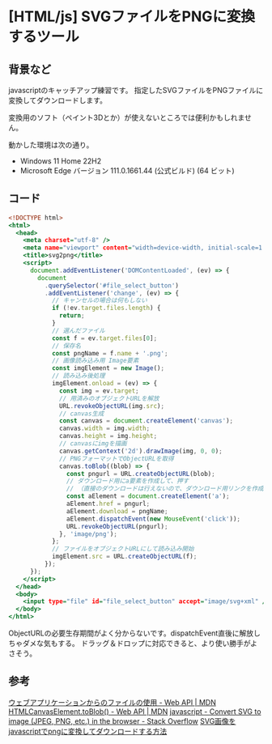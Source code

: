 <!--
id: 00fb6548231b2da7ab1a
url: https://qiita.com/tenmyo/items/00fb6548231b2da7ab1a
created_at: 2023-03-21T18:44:28+09:00
updated_at: 2023-03-21T18:44:28+09:00
private: false
coediting: false
tags:
- JavaScript
- HTML5
team: null
-->

# [HTML/js] SVGファイルをPNGに変換するツール

## 背景など

javascriptのキャッチアップ練習です。
指定したSVGファイルをPNGファイルに変換してダウンロードします。

変換用のソフト（ペイント3Dとか）が使えないところでは便利かもしれません。

動かした環境は次の通り。

- Windows 11 Home 22H2
- Microsoft Edge バージョン 111.0.1661.44 (公式ビルド) (64 ビット)

## コード

```html:svg2png.html
<!DOCTYPE html>
<html>
  <head>
    <meta charset="utf-8" />
    <meta name="viewport" content="width=device-width, initial-scale=1.0" />
    <title>svg2png</title>
    <script>
      document.addEventListener('DOMContentLoaded', (ev) => {
        document
          .querySelector('#file_select_button')
          .addEventListener('change', (ev) => {
            // キャンセルの場合は何もしない
            if (!ev.target.files.length) {
              return;
            }
            // 選んだファイル
            const f = ev.target.files[0];
            // 保存名
            const pngName = f.name + '.png';
            // 画像読み込み用 Image要素
            const imgElement = new Image();
            // 読み込み後処理
            imgElement.onload = (ev) => {
              const img = ev.target;
              // 用済みのオブジェクトURLを解放
              URL.revokeObjectURL(img.src);
              // canvas生成
              const canvas = document.createElement('canvas');
              canvas.width = img.width;
              canvas.height = img.height;
              // canvasにimgを描画
              canvas.getContext('2d').drawImage(img, 0, 0);
              // PNGフォーマットでObjectURLを取得
              canvas.toBlob((blob) => {
                const pngurl = URL.createObjectURL(blob);
                // ダウンロード用にa要素を作成して、押す
                // （直接のダウンロードは行えないので、ダウンロード用リンクを作成しそれを踏む）
                const aElement = document.createElement('a');
                aElement.href = pngurl;
                aElement.download = pngName;
                aElement.dispatchEvent(new MouseEvent('click'));
                URL.revokeObjectURL(pngurl);
              }, 'image/png');
            };
            // ファイルをオブジェクトURLにして読み込み開始
            imgElement.src = URL.createObjectURL(f);
          });
      });
    </script>
  </head>
  <body>
    <input type="file" id="file_select_button" accept="image/svg+xml" />
  </body>
</html>
```

ObjectURLの必要生存期間がよく分からないです。dispatchEvent直後に解放しちゃダメな気もする。
ドラッグ＆ドロップに対応できると、より使い勝手がよさそう。

## 参考

[ウェブアプリケーションからのファイルの使用 - Web API | MDN](https://developer.mozilla.org/ja/docs/Web/API/File_API/Using_files_from_web_applications)
[HTMLCanvasElement.toBlob() - Web API | MDN](https://developer.mozilla.org/ja/docs/Web/API/HTMLCanvasElement/toBlob)
[javascript - Convert SVG to image (JPEG, PNG, etc.) in the browser - Stack Overflow](https://stackoverflow.com/questions/3975499/convert-svg-to-image-jpeg-png-etc-in-the-browser)
[SVG画像をjavascriptでpngに変換してダウンロードする方法](https://zenn.dev/skryo/articles/7d7f1ce601510b)

